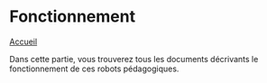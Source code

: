 # Fonctionnement

[Accueil](accueil)

Dans cette partie, vous trouverez tous les documents décrivants le fonctionnement de ces robots pédagogiques. 
